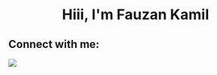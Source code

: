 


<h1 align="center">Hiii, I'm Fauzan Kamil</h1>



## Connect with me:
<p align="left">

<a href = "https://www.instagram.com/kamiilll3/"><img src="https://img.icons8.com/fluent/48/000000/instagram-new.png"/></a>

</p>

